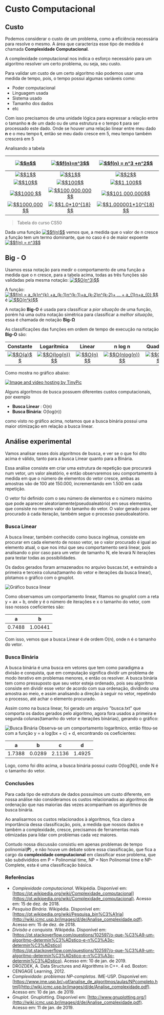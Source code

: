 # Custo Computacional
## Custo
Podemos considerar o custo de um problema, como a eficiência necessária para resolve o mesmo. A área que caracteriza esse tipo de medida é chamada **Complexidade Computacional**.

A complexidade computacional nos indica o esforço necessário para um algoritmo resolver um certo problema, ou seja, seu custo.

Para validar um custo de um certo algoritmo não podemos usar uma medida de tempo, pois, o tempo possui algumas variáveis como:

 - Poder computacional
 - Linguagem usada
 - Sistema usado
 - Tamanho dos dados
 - etc
 
 Com isso precisamos de uma unidade lógica para expressar a relação entre o tamanho **n** de um dado ou de uma estrutura e o tempo **t** para ser processado este dado. Onde se houver uma relação linear entre meu dado **n** e o meu tempo **t**, então se meu dado cresce em 5, meu tempo também crescerá em 5


 Analisando a tabela

|<a href="https://www.codecogs.com/eqnedit.php?latex=$$n$$" target="_blank"><img src="https://latex.codecogs.com/gif.latex?$$n$$" title="$$n$$" /></a> |<a href="https://www.codecogs.com/eqnedit.php?latex=$$f(n)=n^3$$" target="_blank"><img src="https://latex.codecogs.com/gif.latex?$$f(n)=n^3$$" title="$$f(n)=n^3$$" /></a>|<a href="https://www.codecogs.com/eqnedit.php?latex=$$f(n)&space;=&space;n^3&space;&plus;n^2$$" target="_blank"><img src="https://latex.codecogs.com/gif.latex?$$f(n)&space;=&space;n^3&space;&plus;n^2$$" title="$$f(n) = n^3 +n^2$$" /></a>|<a href="https://www.codecogs.com/eqnedit.php?latex=$$f(n)=n^3-8n^2&plus;20n$$" target="_blank"><img src="https://latex.codecogs.com/gif.latex?$$f(n)=n^3-8n^2&plus;20n$$" title="$$f(n)=n^3-8n^2+20n$$" /></a>|
|:--:|:--:|:--:|:--:|
|<a href="https://www.codecogs.com/eqnedit.php?latex=$$1$$" target="_blank"><img src="https://latex.codecogs.com/gif.latex?$$1$$" title="$$1$$" /></a>|<a href="https://www.codecogs.com/eqnedit.php?latex=$$1$$" target="_blank"><img src="https://latex.codecogs.com/gif.latex?$$1$$" title="$$1$$" /></a>|<a href="https://www.codecogs.com/eqnedit.php?latex=$$2$$" target="_blank"><img src="https://latex.codecogs.com/gif.latex?$$2$$" title="$$2$$" /></a>|<a href="https://www.codecogs.com/eqnedit.php?latex=$$13$$" target="_blank"><img src="https://latex.codecogs.com/gif.latex?$$13$$" title="$$13$$" /></a>         
|<a href="https://www.codecogs.com/eqnedit.php?latex=$$10$$" target="_blank"><img src="https://latex.codecogs.com/gif.latex?$$10$$" title="$$10$$" /></a>      |<a href="https://www.codecogs.com/eqnedit.php?latex=$$100$$" target="_blank"><img src="https://latex.codecogs.com/gif.latex?$$100$$" title="$$100$$" /></a>        |<a href="https://www.codecogs.com/eqnedit.php?latex=$$1,100$$" target="_blank"><img src="https://latex.codecogs.com/gif.latex?$$1,100$$" title="$$1,100$$" /></a>           |<a href="https://www.codecogs.com/eqnedit.php?latex=$$400$$" target="_blank"><img src="https://latex.codecogs.com/gif.latex?$$400$$" title="$$400$$" /></a>        
|<a href="https://www.codecogs.com/eqnedit.php?latex=$$1000&space;$$" target="_blank"><img src="https://latex.codecogs.com/gif.latex?$$1000&space;$$" title="$$1000 $$" /></a>   |<a href="https://www.codecogs.com/eqnedit.php?latex=$$100,000,000$$" target="_blank"><img src="https://latex.codecogs.com/gif.latex?$$100,000,000$$" title="$$100,000,000$$" /></a>|<a href="https://www.codecogs.com/eqnedit.php?latex=$$101,000,000$$" target="_blank"><img src="https://latex.codecogs.com/gif.latex?$$101,000,000$$" title="$$101,000,000$$" /></a>     |<a href="https://www.codecogs.com/eqnedit.php?latex=$$992,020,000$$" target="_blank"><img src="https://latex.codecogs.com/gif.latex?$$992,020,000$$" title="$$992,020,000$$" /></a>
|<a href="https://www.codecogs.com/eqnedit.php?latex=$$1000,000$$" target="_blank"><img src="https://latex.codecogs.com/gif.latex?$$1000,000$$" title="$$1000,000$$" /></a>|<a href="https://www.codecogs.com/eqnedit.php?latex=$$1.0*10^{18}$$" target="_blank"><img src="https://latex.codecogs.com/gif.latex?$$1.0*10^{18}$$" title="$$1.0*10^{18}$$" /></a> |<a href="https://www.codecogs.com/eqnedit.php?latex=$$1.000001*10^{18}$$" target="_blank"><img src="https://latex.codecogs.com/gif.latex?$$1.000001*10^{18}$$" title="$$1.000001*10^{18}$$" /></a>|<a href="https://www.codecogs.com/eqnedit.php?latex=$$9.99992*10^{17}$$" target="_blank"><img src="https://latex.codecogs.com/gif.latex?$$9.99992*10^{17}$$" title="$$9.99992*10^{17}$$" /></a>
> Tabela do curso CS50

Dada uma função <a href="https://www.codecogs.com/eqnedit.php?latex=$$f(n)$$" target="_blank"><img src="https://latex.codecogs.com/gif.latex?$$f(n)$$" title="$$f(n)$$" /></a> vemos que, a medida que o valor de n cresce a função tem um termo dominante, que no caso é o de maior expoente <a href="https://www.codecogs.com/eqnedit.php?latex=$$f(n)&space;=&space;n^3$$" target="_blank"><img src="https://latex.codecogs.com/gif.latex?$$f(n)&space;=&space;n^3$$" title="$$f(n) = n^3$$" /></a>

## Big - O
Usamos essa notação para medir o comportamento de uma função a medida que o n cresce, para a tabela acima, todas as três funções são validadas pela mesma notação: <a href="https://www.codecogs.com/eqnedit.php?latex=$$O(n^3)$$" target="_blank"><img src="https://latex.codecogs.com/gif.latex?$$O(n^3)$$" title="$$O(n^3)$$" /></a>

A função:
<a href="https://www.codecogs.com/eqnedit.php?latex=$$f(n)&space;=&space;a_{k}n^{k}&space;&plus;a_{k-1}n^{k-1}&plus;a_{k-2}n^{k-2}&plus;&space;...&space;&plus;&space;a_{1}n&plus;a_{0}&space;$$" target="_blank"><img src="https://latex.codecogs.com/gif.latex?$$f(n)&space;=&space;a_{k}n^{k}&space;&plus;a_{k-1}n^{k-1}&plus;a_{k-2}n^{k-2}&plus;&space;...&space;&plus;&space;a_{1}n&plus;a_{0}&space;$$" title="$$f(n) = a_{k}n^{k} +a_{k-1}n^{k-1}+a_{k-2}n^{k-2}+ ... + a_{1}n+a_{0} $$" /></a>
 é
 <a href="https://www.codecogs.com/eqnedit.php?latex=$$O(n^k)$$" target="_blank"><img src="https://latex.codecogs.com/gif.latex?$$O(n^k)$$" title="$$O(n^k)$$" /></a>

A notação **Big-O** é usada para classificar a *pior situação* de uma função, porém há uma outra notação simétrica para classificar a *melhor situação*, essa é chamada de notação **Big-Ω**

As classificações das funções em ordem de tempo de execução na notação  **Big-O** são:

|Constante|Logarítmica|Linear|n log n|Quadrática|Cúbica|Exponencial
|:--:|:--:|:--:|:--:|:--:|:--:|:--:|
|<a href="https://www.codecogs.com/eqnedit.php?latex=$$O(a)$$" target="_blank"><img src="https://latex.codecogs.com/gif.latex?$$O(a)$$" title="$$O(a)$$" /></a>|<a href="https://www.codecogs.com/eqnedit.php?latex=$$O(log(n))$$" target="_blank"><img src="https://latex.codecogs.com/gif.latex?$$O(log(n))$$" title="$$O(log(n))$$" /></a>|<a href="https://www.codecogs.com/eqnedit.php?latex=$$O(n)$$" target="_blank"><img src="https://latex.codecogs.com/gif.latex?$$O(n)$$" title="$$O(n)$$" /></a>|<a href="https://www.codecogs.com/eqnedit.php?latex=$$O(nlog(n))$$" target="_blank"><img src="https://latex.codecogs.com/gif.latex?$$O(nlog(n))$$" title="$$O(nlog(n))$$" /></a>|<a href="https://www.codecogs.com/eqnedit.php?latex=$$O(n^2)$$" target="_blank"><img src="https://latex.codecogs.com/gif.latex?$$O(n^2)$$" title="$$O(n^2)$$" /></a>|<a href="https://www.codecogs.com/eqnedit.php?latex=$$O(n^3)$$" target="_blank"><img src="https://latex.codecogs.com/gif.latex?$$O(n^3)$$" title="$$O(n^3)$$" /></a>|<a href="https://www.codecogs.com/eqnedit.php?latex=$$O(a^n)$$" target="_blank"><img src="https://latex.codecogs.com/gif.latex?$$O(a^n)$$" title="$$O(a^n)$$" /></a>

Como mostra no gráfico abaixo:

<a href="http://pt-br.tinypic.com?ref=11adem0" target="_blank"><img src="http://i63.tinypic.com/11adem0.png" border="0" alt="Image and video hosting by TinyPic"></a>

Alguns algorítmos de busca possuem diferentes custos computacionais, por exemplo

 - **Busca Linear** : O(n)
- **Busca Binária**: O(log(n))

como visto no gráfico acima, notamos que a busca binária possui uma maior otimização em relação a busca linear.

## Análise experimental 
Vamos analisar esses dois algoritmos de busca, e ver se o que foi dito acima é válido, tanto para a busca Linear quanto para a Binária.

Essa análise consiste em criar uma estrutura de repetição que procurará num vetor, um valor aleatório, e então observaremos seu comportamento à medida em que o número de elementos do vetor cresce,  ambas as amostras vão de 100 até 150.000, incrementando em 1.500 em cada repetição.

O vetor foi definido com o seu número de elementos e o número máximo que pode aparecer aleatoriamente(pseudoaleatório) em seus elementos, que consiste no mesmo valor do tamanho 
do vetor. O valor gerado para ser procurado à cada iteração, também segue o processo pseudoaleatório.

### Busca Linear
A busca linear, também conhecido como busca ingênua, consiste em procurar em cada elemento de nosso vetor, se o valor procurado é igual ao elemento atual, o que nos intui que seu comportamento será linear, pois analisando o pior caso para um vetor de tamanho N, ele levará N iterações para testar todas as possibilidades.

Os dados gerados foram armazenados no arquivo buscas.txt, e extraindo a primeira e terceira coluna(tamanho do vetor e iterações da busca linear), plotamos o gráfico com o gnuplot.

![Gráfico busca linear](https://i.postimg.cc/NMWRfMzy/linear.png)

Como observamos um comportamento linear,  fitamos no gnuplot com a reta y = ax + b, onde y é o número de iterações e x o tamanho do vetor, com isso nossos coeficientes são:

|a       | b       |
|:--:    |:--:     |
| 0.7488 | 1.00441 |

 Com isso, vemos que a busca Linear é de ordem O(n), onde n é o tamanho do vetor.
 
 ### Busca Binária
A busca binária é uma busca em vetores que tem como paradigma a divisão e conquista, que em computação significa dividir um problema de modo iterativo em problemas menores, e então os resolver. A busca binária tem como pressuposto que seu vetor esteja ordenado, pois seu algoritmo consiste em dividir esse vetor de acordo com sua ordenação, dividindo uma amostra ao meio, e assim analisando a direção à seguir no vetor, repetindo o processo, até achar o elemento procurado.

Assim como na busca linear, foi gerado um arquivo "busca.txt" que comporta os dados gerados pelo algoritmo, agora fora usados a primeira e segunda colunas(tamanho do vetor e iterações binárias), gerando o gráfico:

![Busca Binária](https://i.postimg.cc/ZqvPd2yv/binaria.png) 
Observa-se um comportamento logarítmico, então fitou-se com a função y = a log(bx + c) + d, encontrando os coeficientes:

|a       |b       |c      |d     |
|:--:      |:--:      |:--:     |:--:    |
| 1.7388 | 0.0289 | 2.1136|1.4925|

Logo, como foi dito acima, a busca binária possui custo O(log(N)), onde N é o tamanho do vetor.

### Conclusões

Para cada tipo de estrutura de dados possuímos um custo diferente, em nossa análise não consideramos os custos relacionados ao algoritmos de ordenação que nas maiorias das vezes acompanham os algoritmos de busca binária. 

Ao analisarmos os custos relacionados à algoritmos, fica claro a importância dessa classificação, pois, a medida que nossos dados e também a complexidade, cresce, precisamos de ferramentas mais otimizadas para lidar com problemas cada vez maiores.

Contudo nossa discussão consistiu em apenas problemas de tempo polinomial(**P**) , e não houve um debate sobre essa classificação, que fica a cargo da **complexidade computacional** em classificar esse problema, que são subdivididos em P = Polinomial time, NP = Non Polinomial time  e NP-Complete, esta é uma classificação básica.

### Referências

-   _Complexidade computacional_. Wikipédia. Disponível em: [https://pt.wikipedia.org/wiki/Complexidade_computacional](https://pt.wikipedia.org/wiki/Complexidade_computacional). Acesso em: 15 de dez. de 2018.
-   _Pesquisa Binária_. Wikipédia. Disponível em: [https://pt.wikipedia.org/wiki/Pesquisa_bin%C3%A1ria](http://wiki.icmc.usp.br/images/d/de/Analise_complexidade.pdf). Acesso em: 15 de dez. de 2018.
 - _Divisão e conquista_. Wikipédia. Disponível em: [https://pt.stackoverflow.com/questions/102597/o-que-%C3%A9-um-algoritmo-determin%C3%ADstico-e-n%C3%A3o-determin%C3%ADstico](https://pt.stackoverflow.com/questions/102597/o-que-%C3%A9-um-algoritmo-determin%C3%ADstico-e-n%C3%A3o-determin%C3%ADstico). Acesso em: 10 de jan. de 2019.
-   DROZDEK, A. Data Structures and Algorithms in C++. 4 ed. Boston: CENGAGE Learning, 2012.
-   _Complexidade: problemas NP-completos_. IME-USP. Disponível em: [https://www.ime.usp.br/~pf/analise_de_algoritmos/aulas/NPcompleto.html](http://wiki.icmc.usp.br/images/d/de/Analise_complexidade.pdf). Acesso em: 10 de jan. de 2019.
-    _Gnuplot_. Gnuplotting. Disponível em: [http://www.gnuplotting.org/](http://wiki.icmc.usp.br/images/d/de/Analise_complexidade.pdf). Acesso em: 11 de jan. de 2019.
